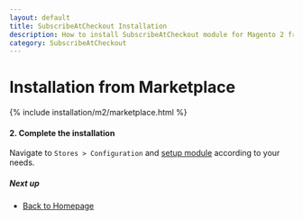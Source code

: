 ```yaml
---
layout: default
title: SubscribeAtCheckout Installation
description: How to install SubscribeAtCheckout module for Magento 2 from marketplace
category: SubscribeAtCheckout
---
```


# Installation from Marketplace

{% include installation/m2/marketplace.html %}

#### 2. Complete the installation

Navigate to `Stores > Configuration` and
[setup module](/m2/extensions/subscribe-at-checkout/configuration/) according
to your needs.

##### Next up

- [Back to Homepage](../)
